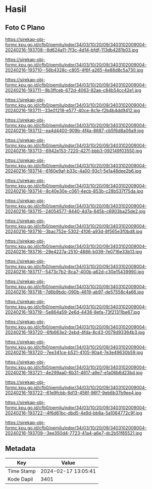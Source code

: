 # Hasil

## Foto C Plano

https://sirekap-obj-formc.kpu.go.id/cfb0/pemilu/pdpr/34/03/10/20/09/3403102009004-20240216-193708--8d624a11-7f3c-4d14-bfdf-113db4281b03.jpg

https://sirekap-obj-formc.kpu.go.id/cfb0/pemilu/pdpr/34/03/10/20/09/3403102009004-20240216-193710--56b4328c-c805-4f6f-a265-4e88d8c5a730.jpg

https://sirekap-obj-formc.kpu.go.id/cfb0/pemilu/pdpr/34/03/10/20/09/3403102009004-20240216-193711--9b3ffceb-672d-4063-82ae-c84b54cc42e1.jpg

https://sirekap-obj-formc.kpu.go.id/cfb0/pemilu/pdpr/34/03/10/20/09/3403102009004-20240216-193711--33e01218-e577-40ce-8c1e-f2b4b4dd9412.jpg

https://sirekap-obj-formc.kpu.go.id/cfb0/pemilu/pdpr/34/03/10/20/09/3403102009004-20240216-193712--ea4d4400-909b-4f4a-8687-cb5f6d8a06a9.jpg

https://sirekap-obj-formc.kpu.go.id/cfb0/pemilu/pdpr/34/03/10/20/09/3403102009004-20240216-193713--6942e153-7220-427f-bbb3-092149f03550.jpg

https://sirekap-obj-formc.kpu.go.id/cfb0/pemilu/pdpr/34/03/10/20/09/3403102009004-20240216-193714--6160e9af-b33c-4a00-93c1-5e1a48dee2b6.jpg

https://sirekap-obj-formc.kpu.go.id/cfb0/pemilu/pdpr/34/03/10/20/09/3403102009004-20240216-193714--8c40e30e-c061-4ecb-853b-c28b537f75da.jpg

https://sirekap-obj-formc.kpu.go.id/cfb0/pemilu/pdpr/34/03/10/20/09/3403102009004-20240216-193715--24054577-8440-4d7a-845b-c6903ba25de2.jpg

https://sirekap-obj-formc.kpu.go.id/cfb0/pemilu/pdpr/34/03/10/20/09/3403102009004-20240216-193716--3bac752e-5302-4106-a93d-8f565e3f0bd8.jpg

https://sirekap-obj-formc.kpu.go.id/cfb0/pemilu/pdpr/34/03/10/20/09/3403102009004-20240216-193716--29e4227a-2510-4886-b039-7e0716e33b13.jpg

https://sirekap-obj-formc.kpu.go.id/cfb0/pemilu/pdpr/34/03/10/20/09/3403102009004-20240216-193717--5473c7b2-8ca7-400b-a62d-c30e15439990.jpg

https://sirekap-obj-formc.kpu.go.id/cfb0/pemilu/pdpr/34/03/10/20/09/3403102009004-20240216-193718--7d6b9bdc-090b-4619-ab97-de57558c4a66.jpg

https://sirekap-obj-formc.kpu.go.id/cfb0/pemilu/pdpr/34/03/10/20/09/3403102009004-20240216-193719--5e864a59-2e6d-4436-8efa-73f21311be67.jpg

https://sirekap-obj-formc.kpu.go.id/cfb0/pemilu/pdpr/34/03/10/20/09/3403102009004-20240216-193720--6fb663e2-2ebd-4fda-8c43-0079d93364b3.jpg

https://sirekap-obj-formc.kpu.go.id/cfb0/pemilu/pdpr/34/03/10/20/09/3403102009004-20240216-193720--7ee341ce-b521-4105-90a4-7e3e49630b59.jpg

https://sirekap-obj-formc.kpu.go.id/cfb0/pemilu/pdpr/34/03/10/20/09/3403102009004-20240216-193721--4e299aa0-6b31-4617-a9e7-e1a06b6d23bd.jpg

https://sirekap-obj-formc.kpu.go.id/cfb0/pemilu/pdpr/34/03/10/20/09/3403102009004-20240216-193722--61e9fcbb-6d13-456f-96f7-9eb6b37b9ee4.jpg

https://sirekap-obj-formc.kpu.go.id/cfb0/pemilu/pdpr/34/03/10/20/09/3403102009004-20240216-193722--4f6d61bc-dbd5-4e9d-bb6a-5a1064772c9f.jpg

https://sirekap-obj-formc.kpu.go.id/cfb0/pemilu/pdpr/34/03/10/20/09/3403102009004-20240216-193709--3ee350d4-7723-41a4-a6e7-dc2b51f85521.jpg


## Metadata

| Key        | Value               |
| ---------- | ------------------- |
| Time Stamp | 2024-02-17 13:05:41 |
| Kode Dapil | 3401                |



